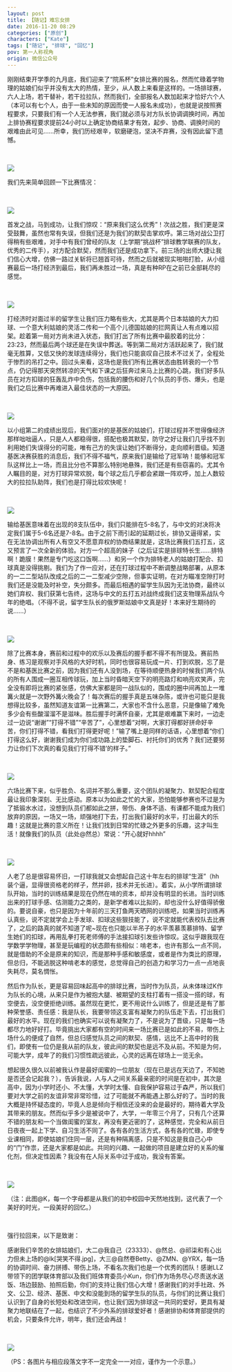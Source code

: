```yaml
---
layout: post
title: 【随记】难忘女排
date: 2016-11-20 08:29
categories: ["原创"]
characters: ["Kate"]
tags: ["随记", "排球", "回忆"]
pov: 第一人称视角
origin: 微信公众号
---
```


刚刚结束开学季的九月底，我们迎来了“院系杯”女排比赛的报名，然而忙碌着学物理的姑娘们似乎并没有太大的热情，至少，从人数上来看是这样的。一场排球赛，六人上场，若干替补，若干拉拉队，然而我们，全部报名人数加起来才恰好六个人（本可以有七个人，由于一些未知的原因而使一人报名未成功），也就是说按照赛程要求，只要我们有一个人无法参赛，我们就必须与对方队长协调调换时间，再加上排协赛程要求提前24小时以上确定协商结果才有效，起步、协商、调换时间的艰难由此可见……所幸，我们历经艰辛，软磨硬泡，坚决不弃赛，没有因此留下遗憾。

<br><br>
![](http://mmbiz.qpic.cn/mmbiz_png/qTfsuQibtBYhfW1f6sJx28Y4sKKwmdsl9ibRXkW8xsbR23FhJH2ibYh4ibXgsXNpMMB0wVp2woCNs1k5Bg06UIIMog/640?wx_fmt=png&tp=webp&wxfrom=5&wx_lazy=1)
<br>

我们先来简单回顾一下比赛情况：

<br><br>
![](http://mmbiz.qpic.cn/mmbiz_png/qTfsuQibtBYhfW1f6sJx28Y4sKKwmdsl93fLlx8ndTC6sic1nSP1MbAfQhnmmKv7U1RHcW386TglQ8B0c7y9mt4g/640?wx_fmt=png&tp=webp&wxfrom=5&wx_lazy=1)
<br>

首发之战，马到成功，让我们惊叹：“原来我们这么优秀”！次战之胜，我们更是深受鼓舞，虽然也常有失误，但我们还是为我们的默契击掌欢呼。第三场对战公卫打得稍有些艰难，对手中有我们曾经的队友（上学期“挑战杯”排球教学联赛的队友，优秀的二传手），对方配合默契，然而我们还是成功拿下。前三场的出师大捷让我们信心大增，仿佛一路过关斩将已翘首可待，然而之后就被现实啪啪打脸，从小组赛最后一场打经济到最后，我们再未胜过一场，真是有种RP在之前已全部耗尽的感觉。

<br><br>
![](http://mmbiz.qpic.cn/mmbiz_png/qTfsuQibtBYhfW1f6sJx28Y4sKKwmdsl9gtUC8tFAUGjweLnrZjWerX2ZRf7vib8ec0Z7ZrZKmYclSuopibXsPc9Q/640?wx_fmt=png&tp=webp&wxfrom=5&wx_lazy=1)
<br>

打经济时对面过半的留学生让我们压力略有些大，尤其是两个日本姑娘的大力扣球、一个意大利姑娘的灵活二传和一个高个儿德国姑娘的拦网真让人有点难以招架。趁着第一局对方尚未进入状态，我们打出了所有比赛中最胶着的比分：23:23，然而最后两个球还是在失误中葬送。等到第二局对方活跃起来了，我们就毫无胜算，又低又快的发球连续得分，我们也只能哀叹自己技术不过关了，全程处于惨烈的吊打之中。回过头来看，这场也是我们所有比赛状态由胜转衰的一个节点，仍记得那天突然转凉的天气和下课之后狂奔过来马上比赛的心跳，我们好多队员在对方扣球的狂轰乱炸中负伤，包括我的腰伤和好几个队员的手伤、爆头，也是我们之后比赛中再难进入最佳状态的一大原因。

<br><br>
![](http://mmbiz.qpic.cn/mmbiz_png/qTfsuQibtBYhfW1f6sJx28Y4sKKwmdsl9qKht8bmMsAx4KwAC07Gf2TzNLib0CNr4IghUNzVsGGHoNK6YVpRIdgQ/640?wx_fmt=png&tp=webp&wxfrom=5&wx_lazy=1)
<br>

以小组第二的成绩出现后，我们面对的是基医的姑娘们，打球过程并不觉得像经济那样咄咄逼人，只是人人都稳得很，搭配也极其默契，防守之好让我们几乎找不到利用她们失误得分的可能，唯有己方的失误让她们不断得分，走向顺利晋级。知道基医决赛获胜的消息后，我们不得不福气，原来我们是输给了冠军呐！能够和冠军队这样比上一场，而且比分也不算那么特别地悬殊，我们还是有些窃喜的。尤其令人瞩目的是，对方打球异常欢脱，每个球之后几乎都会紧跟一阵欢呼，加上人数较大的拉拉队助阵，我们也是打得比较欢快呢！

<br><br>
![](http://mmbiz.qpic.cn/mmbiz_png/qTfsuQibtBYhfW1f6sJx28Y4sKKwmdsl9IzBMicicGx3EMKKOFNHoSxMkm2L7HmoBtlH5DZPmEY86Ko15oA0yWrAg/640?wx_fmt=png&tp=webp&wxfrom=5&wx_lazy=1)
<br>

输给基医意味着在出现的8支队伍中，我们只能排在5-8名了，与中文的对决将决定我们属于5-6名还是7-8名。由于之前下雨引起的延期过长，排协又逼得紧，实在无法协调出所有人有空又不愿意弃权的协商结果就是，这场比赛我们五打五，这又预言了一次全新的体验。对方一个超高的妹子（之后证实是排球特长生……排特啊！跪膜！果然是专门吃这口饭啊……）和另一个作为排特老人的姑娘打配合、扣球真是没得挑剔。我们为了作一应对，还在打球过程中不断调整战略部署，从原本的一二二型站队改成之后的二一二型减少空隙，但事实证明，在对方瞄准空隙打时我们还是没能及时补空，失分颇多。而最后相遇的留学生队因为无法协商，最终以她们弃权、我们获第七告终，这场与中文的五打五对战终成我们这支物理系战队今年的绝唱。（不得不说，留学生队长的俄罗斯姑娘中文真是好！本来好生期待的说……）

<br><br>
![](http://mmbiz.qpic.cn/mmbiz_png/qTfsuQibtBYhfW1f6sJx28Y4sKKwmdsl9lUKgRu8kpUGHtnqh9YsMUfBVUNwmKF5D9JtdJB17TF02HhibdEQVTLg/640?wx_fmt=png&tp=webp&wxfrom=5&wx_lazy=1)
<br>

除了比赛本身，赛前和过程中的欢乐以及赛后的握手都不得不有所提及。赛前热身、练习是观察对手风格的大好时机，同时也很容易玩成一片、打到欢脱，忘了是不是和基医比赛之前，因为我们还有人没到场，在等待顺便热身的时候我们两个队的所有人围成一圈互相传球玩，加上当时昏暗天空下的明亮路灯和响亮欢笑声，完全没有即将比赛的紧张感，仿佛大家都是同一战队似的，围成的圈中间再加上一堆篝火就是一次野外篝火晚会了！每次赛后的握手真是五味杂陈，或许也可能只是我想得比较多，虽然知道友谊第一比赛第二，大家也不含什么恶意，只是像输了难免多少会有些酸溜溜不是滋味。胜后握手时满怀自豪，尤其是艰难赢下来时，一边走过一边说“谢谢”“打得不错”“辛苦了”，心里想着“对啊，大家打得都好拼命好辛苦，你们打得不错，看我们打得更好呢！”输了嘴上是同样的话语，心里想着“你们打得这么好，谢谢我们成为你们成功路上的垫脚石、衬托你们的优秀？我们还要努力让你们下次真的看见我们‘打得不错’的样子。”

<br><br>
![](http://mmbiz.qpic.cn/mmbiz_png/qTfsuQibtBYhfW1f6sJx28Y4sKKwmdsl9WvmzTFeUgibGhLibnDxzrv5tiacLho5uma4vBxkzPq5QZwicB9Y18iaS42g/640?wx_fmt=png&tp=webp&wxfrom=5&wx_lazy=1)
<br>

六场比赛下来，似乎胜负、名词并不那么重要，这个团队的凝聚力、默契配合程度最让我印象深刻、无比感动。原本以为如此之忙的大家，恐怕能够参赛也不过是为了抵锻水水过，没想到队员们都如此之拼，带伤、身体不适、有课都不能成为我们放弃的原因，一场又一场，顽强地打下去，打出我们最好的水平，打出最大的乐趣！这就是比赛的意义所在！让我们找到日常的忙碌之外更多的乐趣，这才叫生活！就像我们的队员（此处@然总）常说：“开心就好hhhh”

<br><br>
![](http://mmbiz.qpic.cn/mmbiz_png/qTfsuQibtBYhfW1f6sJx28Y4sKKwmdsl95dIBkMdLDiaOBSM6ySgHVuLZNKUhr2dyup5BW1HoPjO0ROk4IvvvZgA/640?wx_fmt=png&tp=webp&wxfrom=5&wx_lazy=1)
<br>

人老了总是很容易怀旧，一打球我就又会想起自己这十年左右的排球“生涯”（hh装个逼，显得很资格老的样子，然并卵，技术并无长进）。着实，从小学所谓排球队开始，当时的训练结果是现在仍然在啃的资本，却并没有明显的长进。当时训练出来的打球手感、估测能力之类的，是新学者难以比拟的，却也没什么好值得骄傲的。要说自豪，也只是因为十年前的三天打鱼两天晒网的训练吧，如果当时训练再认真些，说不定就学会上手发球、扣球这些狠技能了，说不定就能代表校队去比赛了，之后的路真的就不知道了呢~现在也只能以半吊子的水平羡慕羡慕排特、留学生她们的扣球，再用乱拳打死老师傅的手法接扣球引发些许惊叹。这似乎跟我现在学数学学物理，甚至是玩编程的状态颇有些相似：啃老本，也许有那么一点不同，就是借助的不全是原来的知识，而是那种手感和敏感度，或者是作为类比的原理，但总归，不能逃脱这种啃老本的感觉，总觉得自己的创造力和学习力一点一点地丧失耗尽，莫名惆怅。

然后作为队长，更是容易回味起高中的排球比赛，当时作为队员，从未体味过K作为队长的心境，从来只是作为被抱大腿、被期望的支柱打着有一搭没一搭的球，有空便去，没空便拒绝训练。虽然现在更忙，更不用说什么训练了，但是还是有了那种荣誉感、责任感：我是队长，我要带领这支富有凝聚力的队伍走下去，打出我们最好的水平。现在的我们也确实可以说有凝聚力了，不是说为了晋级，只是每一场都尽力地好好打。毕竟挑出大家都有空的时间来一场比赛已是如此的不易，带伤上场什么的便成了自然，但总归感觉队员之间的默契、感情，远比不上高中时的我们，即使有一位仍是我从前的队友，彼此间的默契也是远不及从前。不知是为何，可能大学，成年了的我们习惯性疏远彼此，心灵的远离在球场上一览无余。

想起很久很久以前被我认作是最好闺蜜的一位朋友（现在已是远在天边了，不知她是否还会记起我？），告诉我说，人与人之间关系最亲密的时间是在初中，其次是高中，因为小学时还小、不太懂，大学时太懂、自我保护容易过于森严，所以我们要对大学之前的友谊非常非常珍惜，过了可能就不再能遇上那么好的了。当时的我大概是持怀疑态度的，毕竟人总是倾向于相信还没来的会是最好的，期待着大学及其带来的朋友。然而似乎多少是被说中了，大学，一年零三个月了，只有几个还算不错的朋友和一个当做闺蜜的室友，再没有更近密的了，这种感觉，完全和从前日日夜夜一起上下学、自习生活不同了。各有各的生活方式，各有各的忙碌，即使专业课相同，即使姑娘们住同一层，还是有种隔离感，只是不知这是我自己心中的“门”作祟，还是大家都是如此。共同的兴趣、一起做的项目是建立好的关系的催化剂，但决定性因素？我没有在人际关系中过于成功，我没有答案。

<br><br>
![](http://mmbiz.qpic.cn/mmbiz_png/qTfsuQibtBYhfW1f6sJx28Y4sKKwmdsl9wm49JXEOYttArxicqFxZfq0UGNrpWhDBTyUgAm9uHqEHUmYdSMwibXGA/640?wx_fmt=png&tp=webp&wxfrom=5&wx_lazy=1)

（注：此图@K，每一个字母都是从我们的初中校园中天然地找到，这代表了一个美好的时光，一段美好的回忆。）

<br>

强行拉回来，以下是致谢：

感谢我们辛苦的女排姑娘们，大二@我自己（23333）、@然总、@祁柒和有心出力但未上场的@lk\[哭笑不得.jpg\]，大三@自然卷Betty、@ZMN、@YRX，每一场的协调时间、奋力拼搏、带伤上场，不看名次我们也是一个优秀的团队！感谢LLZ带领下的团学联体育部以及我们班体育委员小Kun，你们作为场务尽心尽责送水送饭、场边鼓励、拍照后勤，你们的支持让我们信心大增！感谢我们的对手社政、外文、公卫、经济、基医、中文和没能到场的留学生队的队员，与你们的比赛让我们认识到了自身的长短处和改进空间，也让我们因为排球这一共同的爱好，更具有凝聚力地联结在了一起，也结识了不少外系的排球爱好者！感谢排协和体育部提供的机会，只要条件允许，明年，我们还会再战！

<br><br>
![](http://mmbiz.qpic.cn/mmbiz_png/qTfsuQibtBYhfW1f6sJx28Y4sKKwmdsl9cvGBqy6ibVUcPm6C7WsQ0zsIWCLQiaDeSsuqIFVAekU5XL82I37Erbaw/640?wx_fmt=png&tp=webp&wxfrom=5&wx_lazy=1)

（PS：各图片与相应段落文字不一定完全一一对应，谨作为一个示意。）
